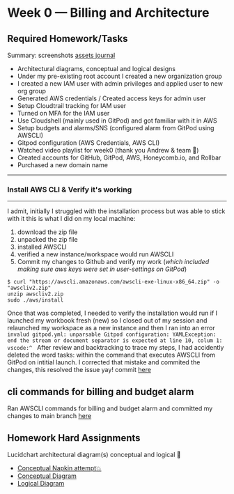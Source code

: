 # Week 0 — Billing and Architecture

## Required Homework/Tasks

Summary: 
screenshots [assets journal](https://github.com/cloudtrailblaze/aws-bootcamp-cruddur-2023/tree/main/journal/assets)
- Architectural diagrams, conceptual and logical designs 
- Under my pre-existing root account I created a new organization group 
- I created a new IAM user with admin privileges and applied user to new org group 
- Generated AWS credentials / Created access keys for admin user
- Setup Cloudtrail tracking for IAM user 
- Turned on MFA for the IAM user 
- Use Cloudshell (mainly used in GitPod) and got familiar with it in AWS
- Setup budgets and alarms/SNS (configured alarm from GitPod using AWSCLI) 
- Gitpod configuration (AWS Credentials, AWS CLI)
- Watched video playlist for week0 (thank you Andrew & team 👏)
- Created accounts for GitHub, GitPod, AWS, Honeycomb.io, and Rollbar
- Purchased a new domain name 
---


### Install AWS CLI & Verify it's working
---
I admit, initially I struggled with the installation process but was able to stick with it this is what I did on my local machine: 
1. download the zip file
2. unpacked the zip file
3. installed AWSCLI
4. verified a new instance/workspace would run AWSCLI
5. Commit my changes to Github and verify my work (<em>which included making sure aws keys were set in user-settings on GitPod</em>)

``` curl "https://awscli.amazonaws.com/awscli-exe-linux-x86_64.zip" -o "awscliv2.zip"
$ curl "https://awscli.amazonaws.com/awscli-exe-linux-x86_64.zip" -o "awscliv2.zip"
unzip awscliv2.zip
sudo ./aws/install
```
Once that was completed, I needed to verify the installation would run if I launched my workbook fresh (new) so I closed out of my session and relaunched my workspace as a new instance and then I ran into an error
```invalud gitpod.yml: unparsable Gitpod configuration: YAMLException: end the stream or document separator is expected at line 10, colum 1: vscode:^ ``` After review and backtracking to trace my steps, I had accidently deleted the word tasks: within the command that executes AWSCLI from GitPod on intitial launch. I corrected that mistake and commited the changes, this resolved the issue yay! commit [here](https://github.com/cloudtrailblaze/aws-bootcamp-cruddur-2023/blob/main/.gitpod.yml)


## cli commands for billing and budget alarm
Ran AWSCLI commands for billing and budget alarm and committed my changes to main branch [here](https://github.com/cloudtrailblaze/aws-bootcamp-cruddur-2023/tree/main/aws/json)


## Homework Hard Assignments
Lucidchart architectural diagram(s) conceptual and logical :vulcan_salute:
- [Conceptual Napkin attempt:boom:](assets/icloudtrailblaze_conceptual_napkin.jpg)
- [Conceptual Diagram](https://lucid.app/lucidchart/0cd32f9a-eae5-47d8-a249-3e4a551df1e6/view?page=0_0#)
- [Logical Diagram](https://lucid.app/lucidchart/88ea5c3c-8906-4e55-95c8-6b1c676bdbd5/view?page=0_0&invitationId=inv_38cfc8f2-17e8-460b-a4a9-a86628dbf0c9#)
